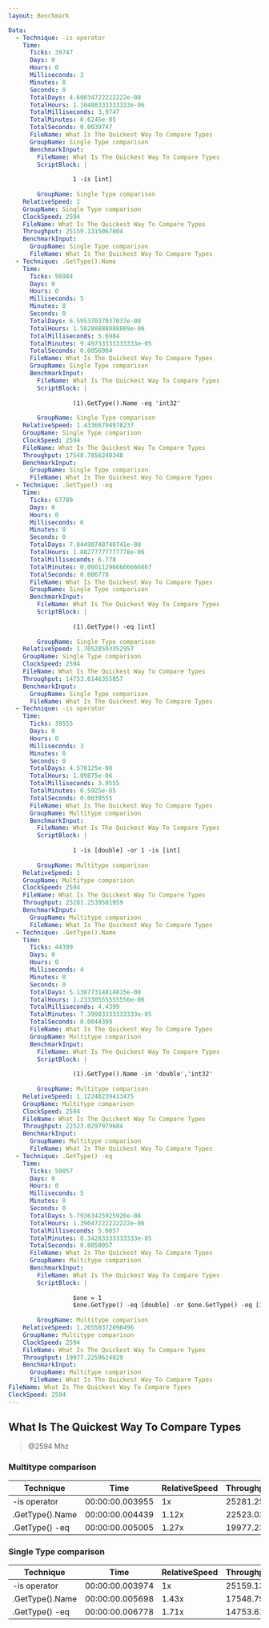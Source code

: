 ```yaml
---
layout: Benchmark

Data: 
  - Technique: -is operator
    Time: 
      Ticks: 39747
      Days: 0
      Hours: 0
      Milliseconds: 3
      Minutes: 0
      Seconds: 0
      TotalDays: 4.60034722222222e-08
      TotalHours: 1.10408333333333e-06
      TotalMilliseconds: 3.9747
      TotalMinutes: 6.6245e-05
      TotalSeconds: 0.0039747
      FileName: What Is The Quickest Way To Compare Types
      GroupName: Single Type comparison
      BenchmarkInput: 
        FileName: What Is The Quickest Way To Compare Types
        ScriptBlock: |
          
                  1 -is [int]
              
        GroupName: Single Type comparison
    RelativeSpeed: 1
    GroupName: Single Type comparison
    ClockSpeed: 2594
    FileName: What Is The Quickest Way To Compare Types
    Throughput: 25159.1315067804
    BenchmarkInput: 
      GroupName: Single Type comparison
      FileName: What Is The Quickest Way To Compare Types
  - Technique: .GetType().Name
    Time: 
      Ticks: 56984
      Days: 0
      Hours: 0
      Milliseconds: 5
      Minutes: 0
      Seconds: 0
      TotalDays: 6.59537037037037e-08
      TotalHours: 1.58288888888889e-06
      TotalMilliseconds: 5.6984
      TotalMinutes: 9.49733333333333e-05
      TotalSeconds: 0.0056984
      FileName: What Is The Quickest Way To Compare Types
      GroupName: Single Type comparison
      BenchmarkInput: 
        FileName: What Is The Quickest Way To Compare Types
        ScriptBlock: |
          
                  (1).GetType().Name -eq 'int32'
              
        GroupName: Single Type comparison
    RelativeSpeed: 1.43366794978237
    GroupName: Single Type comparison
    ClockSpeed: 2594
    FileName: What Is The Quickest Way To Compare Types
    Throughput: 17548.7856240348
    BenchmarkInput: 
      GroupName: Single Type comparison
      FileName: What Is The Quickest Way To Compare Types
  - Technique: .GetType() -eq
    Time: 
      Ticks: 67780
      Days: 0
      Hours: 0
      Milliseconds: 6
      Minutes: 0
      Seconds: 0
      TotalDays: 7.84490740740741e-08
      TotalHours: 1.88277777777778e-06
      TotalMilliseconds: 6.778
      TotalMinutes: 0.000112966666666667
      TotalSeconds: 0.006778
      FileName: What Is The Quickest Way To Compare Types
      GroupName: Single Type comparison
      BenchmarkInput: 
        FileName: What Is The Quickest Way To Compare Types
        ScriptBlock: |
                  
                  (1).GetType() -eq [int]
              
        GroupName: Single Type comparison
    RelativeSpeed: 1.70528593352957
    GroupName: Single Type comparison
    ClockSpeed: 2594
    FileName: What Is The Quickest Way To Compare Types
    Throughput: 14753.6146355857
    BenchmarkInput: 
      GroupName: Single Type comparison
      FileName: What Is The Quickest Way To Compare Types
  - Technique: -is operator
    Time: 
      Ticks: 39555
      Days: 0
      Hours: 0
      Milliseconds: 3
      Minutes: 0
      Seconds: 0
      TotalDays: 4.578125e-08
      TotalHours: 1.09875e-06
      TotalMilliseconds: 3.9555
      TotalMinutes: 6.5925e-05
      TotalSeconds: 0.0039555
      FileName: What Is The Quickest Way To Compare Types
      GroupName: Multitype comparison
      BenchmarkInput: 
        FileName: What Is The Quickest Way To Compare Types
        ScriptBlock: |
          
                  1 -is [double] -or 1 -is [int]
              
        GroupName: Multitype comparison
    RelativeSpeed: 1
    GroupName: Multitype comparison
    ClockSpeed: 2594
    FileName: What Is The Quickest Way To Compare Types
    Throughput: 25281.2539501959
    BenchmarkInput: 
      GroupName: Multitype comparison
      FileName: What Is The Quickest Way To Compare Types
  - Technique: .GetType().Name
    Time: 
      Ticks: 44399
      Days: 0
      Hours: 0
      Milliseconds: 4
      Minutes: 0
      Seconds: 0
      TotalDays: 5.13877314814815e-08
      TotalHours: 1.23330555555556e-06
      TotalMilliseconds: 4.4399
      TotalMinutes: 7.39983333333333e-05
      TotalSeconds: 0.0044399
      FileName: What Is The Quickest Way To Compare Types
      GroupName: Multitype comparison
      BenchmarkInput: 
        FileName: What Is The Quickest Way To Compare Types
        ScriptBlock: |
          
                  (1).GetType().Name -in 'double','int32'
              
        GroupName: Multitype comparison
    RelativeSpeed: 1.12246239413475
    GroupName: Multitype comparison
    ClockSpeed: 2594
    FileName: What Is The Quickest Way To Compare Types
    Throughput: 22523.0297979684
    BenchmarkInput: 
      GroupName: Multitype comparison
      FileName: What Is The Quickest Way To Compare Types
  - Technique: .GetType() -eq
    Time: 
      Ticks: 50057
      Days: 0
      Hours: 0
      Milliseconds: 5
      Minutes: 0
      Seconds: 0
      TotalDays: 5.79363425925926e-08
      TotalHours: 1.39047222222222e-06
      TotalMilliseconds: 5.0057
      TotalMinutes: 8.34283333333333e-05
      TotalSeconds: 0.0050057
      FileName: What Is The Quickest Way To Compare Types
      GroupName: Multitype comparison
      BenchmarkInput: 
        FileName: What Is The Quickest Way To Compare Types
        ScriptBlock: |
          
                  $one = 1
                  $one.GetType() -eq [double] -or $one.GetType() -eq [int]
              
        GroupName: Multitype comparison
    RelativeSpeed: 1.26550372898496
    GroupName: Multitype comparison
    ClockSpeed: 2594
    FileName: What Is The Quickest Way To Compare Types
    Throughput: 19977.2259624029
    BenchmarkInput: 
      GroupName: Multitype comparison
      FileName: What Is The Quickest Way To Compare Types
FileName: What Is The Quickest Way To Compare Types
ClockSpeed: 2594
---
```

What Is The Quickest Way To Compare Types
-----------------------------------------
> @2594 Mhz


### Multitype comparison


|Technique      |Time           |RelativeSpeed|Throughput|
|---------------|---------------|-------------|----------|
|-is operator   |00:00:00.003955|1x           |25281.25/s|
|.GetType().Name|00:00:00.004439|1.12x        |22523.03/s|
|.GetType() -eq |00:00:00.005005|1.27x        |19977.23/s|


### Single Type comparison


|Technique      |Time           |RelativeSpeed|Throughput|
|---------------|---------------|-------------|----------|
|-is operator   |00:00:00.003974|1x           |25159.13/s|
|.GetType().Name|00:00:00.005698|1.43x        |17548.79/s|
|.GetType() -eq |00:00:00.006778|1.71x        |14753.61/s|
